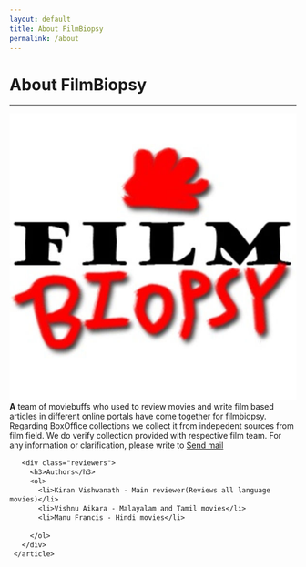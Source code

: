 ```yaml
---
layout: default
title: About FilmBiopsy
permalink: /about
---
```

<div class="row fill-page">
  <div class="col-md-8 order-md-1 content">
    <div class="post">
      <div class="post-header">
        <h1 class="post-title">About FilmBiopsy</h1>
        <hr>
      </div>
      <article class="post-content">
       <img src="/assets/images/meta/logo.jpg" id="logo" alt="FilmBiopsy logo">
       <strong>A</strong> team of moviebuffs who used to review movies and write film based articles in different online portals have come together for filmbiopsy. Regarding BoxOffice collections we collect it from indepedent sources from film field. We do verify collection provided with respective film team. For any information or clarification, please write to <a href="mailto:filmbiopsy@gmail.com">Send mail</a>


       <div class="reviewers">
         <h3>Authors</h3>
         <ol>
           <li>Kiran Vishwanath - Main reviewer(Reviews all language movies)</li>
           <li>Vishnu Aikara - Malayalam and Tamil movies</li>
           <li>Manu Francis - Hindi movies</li>
           
         </ol>
       </div>
     </article>
   </div>
 </div>
 <div class="col-md-2 order-md-0"></div>
 <div class="col-md-2 order-md-2"></div>
</div>
